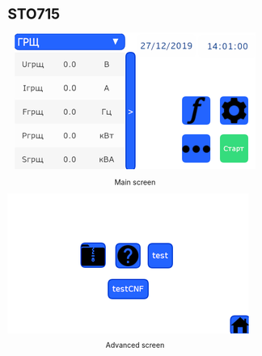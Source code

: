 # STO715
 
<p align="center">
<img src="https://github.com/AlekssGit/STO715/blob/master/Screens/Main.png">
</p>
<p align="center"> Main screen </p>

<img align="center" src="https://github.com/AlekssGit/STO715/blob/master/Screens/Advanced.png">
<p align="center"> Advanced screen </p>

